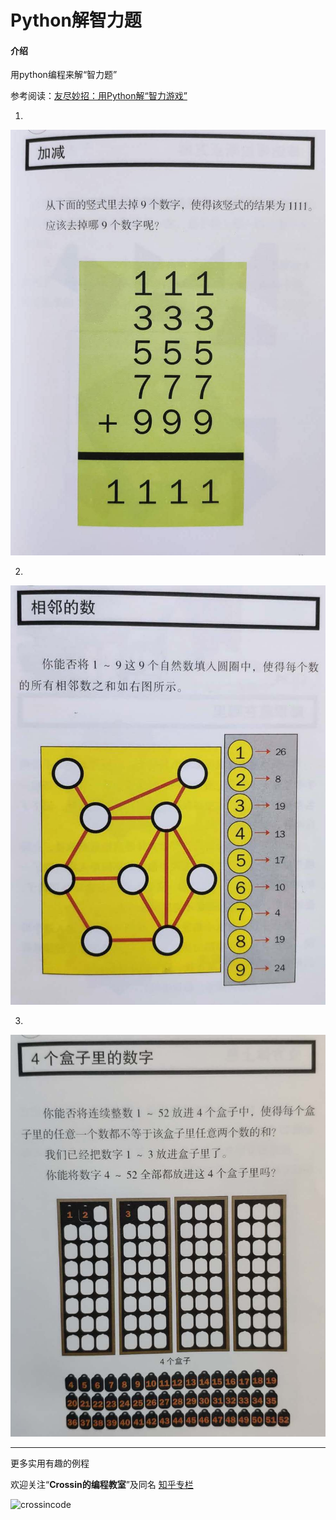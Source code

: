 # Python解智力题

#### 介绍
用python编程来解“智力题”

参考阅读：[友尽妙招：用Python解“智力游戏”](https://mp.weixin.qq.com/s/5-AIVQ55g_1Ztv8EPYbkQA)

1.

![1.jpg](1.jpg)

2.

![2.jpg](2.jpg)

3.

![3.jpg](3.jpg)

----

更多实用有趣的例程

欢迎关注“**Crossin的编程教室**”及同名 [知乎专栏](https://zhuanlan.zhihu.com/crossin)

![crossincode](../crossin-logo.png)